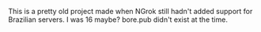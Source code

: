 This is a pretty old project made when NGrok still hadn't added support for Brazilian servers. I was 16 maybe? bore.pub didn't exist at the time.
